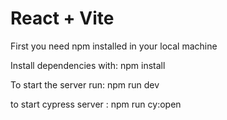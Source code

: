# React + Vite

First you need npm installed in your local machine

Install dependencies with: npm install

To start the server run: npm run dev

to start cypress server : npm run cy:open
